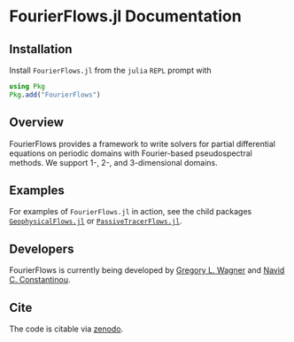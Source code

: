 # FourierFlows.jl Documentation

## Installation

Install `FourierFlows.jl` from the `julia` `REPL` prompt with

```julia
using Pkg
Pkg.add("FourierFlows")
```

## Overview

FourierFlows provides a framework to write solvers for partial differential equations on periodic domains with
Fourier-based pseudospectral methods. We support 1-, 2-, and 3-dimensional domains.

## Examples

For examples of `FourierFlows.jl` in action, see the child packages
[`GeophysicalFlows.jl`](https://github.com/FourierFlows/GeophysicalFlows.jl) or [`PassiveTracerFlows.jl`](https://github.com/FourierFlows/PassiveTracerFlows.jl).

## Developers

FourierFlows is currently being developed by [Gregory L. Wagner](https://glwagner.github.io) and 
[Navid C. Constantinou](http://www.navidconstantinou.com).

## Cite

The code is citable via [zenodo](https://doi.org/10.5281/zenodo.1161724).

